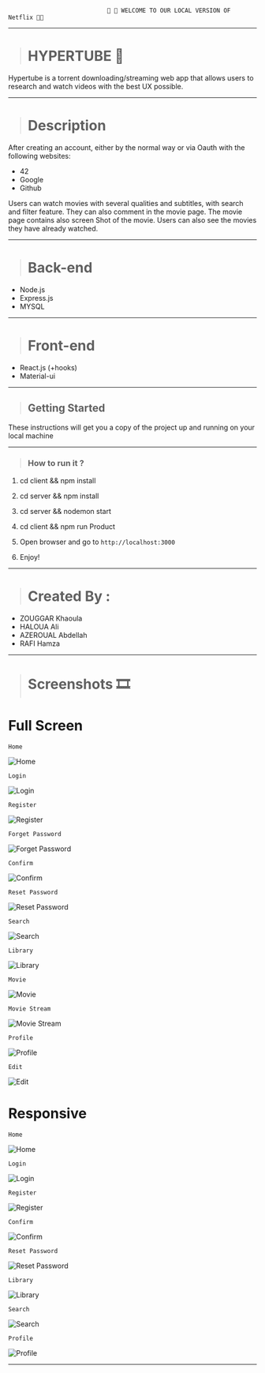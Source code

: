

                                🍿 🍿 WELCOME TO OUR LOCAL VERSION OF Netflix 🍿🍿
                         
<hr>

> # HYPERTUBE 🎥
Hypertube is a torrent downloading/streaming web app that allows users to research and watch videos with the best UX possible.

<hr>

> # Description
After creating an account, either by the normal way or via Oauth with the following websites:
- 42
- Google
- Github

Users can watch movies with several qualities and subtitles, with search and filter feature. They can also comment in the movie page. The movie page contains also screen Shot of the movie.
Users can also see the movies they have already watched.

<hr>

> # Back-end
- Node.js
- Express.js
- MYSQL

<hr>

> # Front-end
- React.js (+hooks)
- Material-ui

<hr>

> ## Getting Started

These instructions will get you a copy of the project up and running on your local machine

<hr>

> ### How to run it ?

   1. cd client && npm install

   2. cd server && npm install

   3. cd server && nodemon start

   4. cd client && npm run Product

   5. Open browser and go to `http://localhost:3000`
   
   6. Enjoy!

<hr>


> # Created By : 
-  ZOUGGAR Khaoula
-  HALOUA Ali
-  AZEROUAL Abdellah 
-  RAFI Hamza

<hr>

># Screenshots 🎞

# Full Screen
 ```
 Home
 ```
![Home](./preview/home.png)
 ```
Login
 ```
![Login](./preview/signin.png)
 ```
 Register
  ```
![Register](./preview/signup.png)
  ```
 Forget Password
  ```
![Forget Password](./preview/fgpass.png)
  ```
 Confirm
  ```
![Confirm](./preview/confirm.png)
  ```
 Reset Password
 ```
![Reset Password](./preview/resetpass.png)
 ```
Search
 ```
![Search](./preview/search.png)
 ```
Library
 ```
![Library](./preview/library.png)
 ```
Movie
 ```
![Movie](./preview/movie.png)
  ```
 Movie Stream
 ```
![Movie Stream](./preview/movieplay.png)
  ```
 Profile
 ```
![Profile](./preview/profile.png)
 ```
Edit
 ```
![Edit](./preview/edit.png)

# Responsive
 ```
 Home
 ```
![Home](./preview/homeRES.png)
  ```
 Login
 ```
![Login](./preview/signinRES.png)
  ```
 Register
 ```
![Register](./preview/signupRES.png)
  ```
 Confirm
 ```
![Confirm](./preview/confirmRES.png)
  ```
 Reset Password
 ```
![Reset Password](./preview/resetpassRES.png)
  ```
 Library
 ```
![Library](./preview/libraryRES.png)
  ```
 Search
 ```
![Search](./preview/library2RES.png)
  ```
 Profile
 ```
![Profile](./preview/profileRES.png)

<hr>
